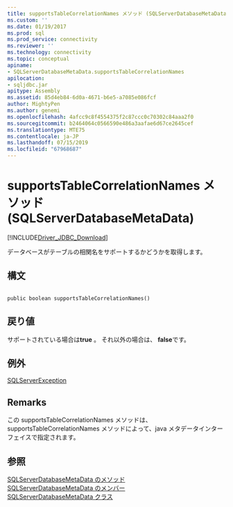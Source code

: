 ```yaml
---
title: supportsTableCorrelationNames メソッド (SQLServerDatabaseMetaData) |Microsoft Docs
ms.custom: ''
ms.date: 01/19/2017
ms.prod: sql
ms.prod_service: connectivity
ms.reviewer: ''
ms.technology: connectivity
ms.topic: conceptual
apiname:
- SQLServerDatabaseMetaData.supportsTableCorrelationNames
apilocation:
- sqljdbc.jar
apitype: Assembly
ms.assetid: 85d4eb84-6d0a-4671-b6e5-a7085e086fcf
author: MightyPen
ms.author: genemi
ms.openlocfilehash: 4afcc9c8f4554375f2c87ccc0c70302c84aaa2f0
ms.sourcegitcommit: b2464064c0566590e486a3aafae6d67ce2645cef
ms.translationtype: MTE75
ms.contentlocale: ja-JP
ms.lasthandoff: 07/15/2019
ms.locfileid: "67968687"
---
```

# <a name="supportstablecorrelationnames-method-sqlserverdatabasemetadata"></a>supportsTableCorrelationNames メソッド (SQLServerDatabaseMetaData)
[!INCLUDE[Driver_JDBC_Download](../../../includes/driver_jdbc_download.md)]

  データベースがテーブルの相関名をサポートするかどうかを取得します。  
  
## <a name="syntax"></a>構文  
  
```  
  
public boolean supportsTableCorrelationNames()  
```  
  
## <a name="return-value"></a>戻り値  
 サポートされている場合は**true** 。 それ以外の場合は、 **false**です。  
  
## <a name="exceptions"></a>例外  
 [SQLServerException](../../../connect/jdbc/reference/sqlserverexception-class.md)  
  
## <a name="remarks"></a>Remarks  
 この supportsTableCorrelationNames メソッドは、supportsTableCorrelationNames メソッドによって、java メタデータインターフェイスで指定されます。  
  
## <a name="see-also"></a>参照  
 [SQLServerDatabaseMetaData のメソッド](../../../connect/jdbc/reference/sqlserverdatabasemetadata-methods.md)   
 [SQLServerDatabaseMetaData のメンバー](../../../connect/jdbc/reference/sqlserverdatabasemetadata-members.md)   
 [SQLServerDatabaseMetaData クラス](../../../connect/jdbc/reference/sqlserverdatabasemetadata-class.md)  
  
  
